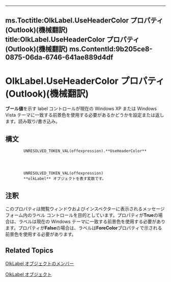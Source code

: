 

---
ms.Toctitle:OlkLabel.UseHeaderColor プロパティ (Outlook)(機械翻訳)
title:OlkLabel.UseHeaderColor プロパティ (Outlook)(機械翻訳)
ms.ContentId:9b205ce8-0875-06da-6746-641ae889d4df
---
# OlkLabel.UseHeaderColor プロパティ (Outlook)(機械翻訳)




**ブール値**を示す label コントロールが現在の Windows XP または Windows Vista テーマに一致する前景色を使用する必要があるかどうかを設定または返します。読み取り/書き込み。

## 構文

            UNRESOLVED_TOKEN_VAL(offexpression).**UseHeaderColor**




            UNRESOLVED_TOKEN_VAL(offexpression)
            **olkLabel** オブジェクトを表す変数です。



## 注釈
このプロパティは閲覧ウィンドウおよびインスペクターに表示されるメッセージ フォーム内のラベル コントロールを目的としています。プロパティが**True**の場合は、ラベルは現在の Windows テーマに一致する前景色を使用する必要があります。プロパティが**False**の場合は、ラベルは**ForeColor**プロパティで示される前景色を使用する必要があります。



## Related Topics

[OlkLabel オブジェクトのメンバー](fdab75ca-86a1-d3c3-b60c-b4dc3267cd6c.md)

[OlkLabel オブジェクト](52e5bbb2-4b22-f308-d5d4-1a1eafad2f48.md)




